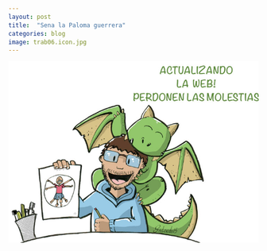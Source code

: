 ```yaml
---
layout: post
title:  "Sena la Paloma guerrera"
categories: blog
image: trab06.icon.jpg
---
```


![imagen](/img/actu.jpg)